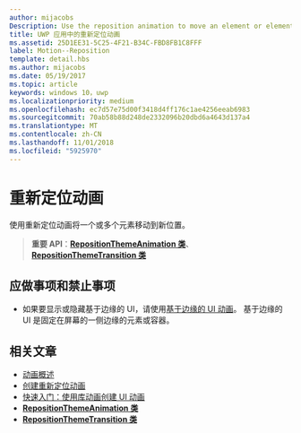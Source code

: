 ```yaml
---
author: mijacobs
Description: Use the reposition animation to move an element or elements into a new position.
title: UWP 应用中的重新定位动画
ms.assetid: 25D1EE31-5C25-4F21-B34C-FBD8FB1C8FFF
label: Motion--Reposition
template: detail.hbs
ms.author: mijacobs
ms.date: 05/19/2017
ms.topic: article
keywords: windows 10，uwp
ms.localizationpriority: medium
ms.openlocfilehash: ec7d57e75d00f3418d4ff176c1ae4256eeab6983
ms.sourcegitcommit: 70ab58b88d248de2332096b20dbd6a4643d137a4
ms.translationtype: MT
ms.contentlocale: zh-CN
ms.lasthandoff: 11/01/2018
ms.locfileid: "5925970"
---
```

# <a name="reposition-animations"></a>重新定位动画



使用重新定位动画将一个或多个元素移动到新位置。

> **重要 API**：[**RepositionThemeAnimation 类**](https://msdn.microsoft.com/library/windows/apps/br210421)、[**RepositionThemeTransition 类**](https://msdn.microsoft.com/library/windows/apps/br210429)

## <a name="dos-and-donts"></a>应做事项和禁止事项


-   如果要显示或隐藏基于边缘的 UI，请使用[基于边缘的 UI 动画](motion-edgebased.md)。 基于边缘的 UI 是固定在屏幕的一侧边缘的元素或容器。


## <a name="related-articles"></a>相关文章

* [动画概述](https://msdn.microsoft.com/library/windows/apps/mt187350)
* [创建重新定位动画](https://msdn.microsoft.com/library/windows/apps/xaml/jj649434)
* [快速入门：使用库动画创建 UI 动画](https://msdn.microsoft.com/library/windows/apps/xaml/hh452703)
* [**RepositionThemeAnimation 类**](https://msdn.microsoft.com/library/windows/apps/br210421)
* [**RepositionThemeTransition 类**](https://msdn.microsoft.com/library/windows/apps/br210429)


 




